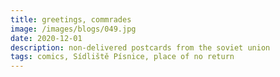 ```yaml
---
title: greetings, commrades
image: /images/blogs/049.jpg
date: 2020-12-01
description: non-delivered postcards from the soviet union
tags: comics, Sídliště Písnice, place of no return
---
```

